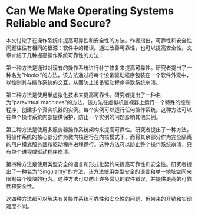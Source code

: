 # Can We Make Operating Systems Reliable and Secure?

本文讨论了在操作系统中提高可靠性和安全性的方法。作者指出，可靠性和安全性问题往往有相同的根源：软件中的错误。通过改善可靠性，也可以提高安全性。文章介绍了几种提高操作系统可靠性的方法：

第一种方法是通过对现有的操作系统进行补丁修复来提高可靠性。研究者提出了一种名为"Nooks"的方法，该方法通过将每个设备驱动程序包装在一个软件外壳中，以控制其与操作系统的交互，从而防止设备驱动程序导致系统崩溃。

第二种方法是使用半虚拟化技术来提高可靠性。研究者提出了一种名为"paravirtual machines"的方法，该方法在虚拟机监视器上运行一个特殊的控制程序，创建多个真实机器的实例。每个实例可以运行任何操作系统。这种方法可以在单个操作系统内部提供保护，防止一个实例的问题影响其他实例。

第三种方法是使用多服务器操作系统架构来提高可靠性。研究者提出了一种方法，将操作系统的核心部分作为微内核运行在内核模式下，而将其余部分作为完全隔离的用户模式服务器和驱动程序进程运行。这种方法可以防止整个操作系统崩溃，只有单个进程或驱动程序崩溃。

第四种方法是使用类型安全的语言和形式化契约来提高可靠性和安全性。研究者提出了一种名为"Singularity"的方法，该方法使用类型安全的语言和单一地址空间来限制每个模块的行为。这种方法可以防止许多常见的软件错误，并提供更高的可靠性和安全性。

这四种方法都可以解决有关操作系统可靠性和安全性的问题，但带来的开销和实现难度不同。